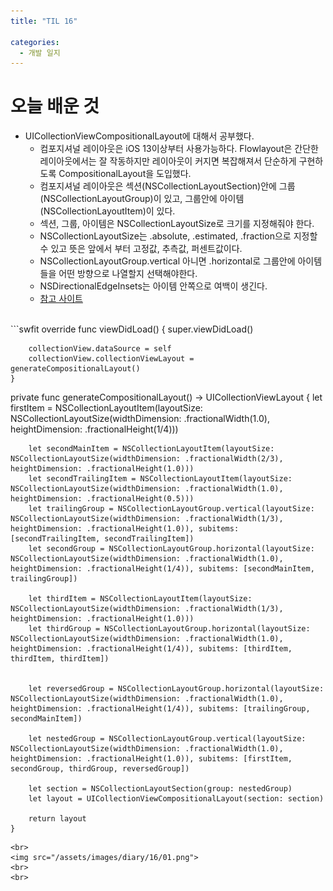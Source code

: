 ```yaml
---
title: "TIL 16"

categories:
  - 개발 일지
---
```

# 오늘 배운 것
- UICollectionViewCompositionalLayout에 대해서 공부했다.
    - 컴포지셔널 레이아웃은 iOS 13이상부터 사용가능하다. Flowlayout은 간단한 레이아웃에서는 잘 작동하지만 레이아웃이 커지면 복잡해져서 단순하게 구현하도록 CompositionalLayout을 도입했다.
    - 컴포지셔널 레이아웃은 섹션(NSCollectionLayoutSection)안에 그룹(NSCollectionLayoutGroup)이 있고, 그룹안에 아이템(NSCollectionLayoutItem)이 있다.
    - 섹션, 그룹, 아이템은 NSCollectionLayoutSize로 크기를 지정해줘야 한다.
    - NSCollectionLayoutSize는 .absolute, .estimated, .fraction으로 지정할 수 있고 뜻은 앞에서 부터 고정값, 추측값, 퍼센트값이다.
    - NSCollectionLayoutGroup.vertical 아니면 .horizontal로 그룹안에 아이템들을 어떤 방향으로 나열할지 선택해야한다.
    - NSDirectionalEdgeInsets는 아이템 안쪽으로 여백이 생긴다.
    - [참고 사이트](https://www.raywenderlich.com/5436806-modern-collection-views-with-compositional-layouts)
<br>
```swfit
override func viewDidLoad() {
        super.viewDidLoad()
        
        collectionView.dataSource = self
        collectionView.collectionViewLayout = generateCompositionalLayout()
    }

private func generateCompositionalLayout() -> UICollectionViewLayout {
        let firstItem = NSCollectionLayoutItem(layoutSize: NSCollectionLayoutSize(widthDimension: .fractionalWidth(1.0), heightDimension: .fractionalHeight(1/4)))
        
        let secondMainItem = NSCollectionLayoutItem(layoutSize: NSCollectionLayoutSize(widthDimension: .fractionalWidth(2/3), heightDimension: .fractionalHeight(1.0)))
        let secondTrailingItem = NSCollectionLayoutItem(layoutSize: NSCollectionLayoutSize(widthDimension: .fractionalWidth(1.0), heightDimension: .fractionalHeight(0.5)))
        let trailingGroup = NSCollectionLayoutGroup.vertical(layoutSize: NSCollectionLayoutSize(widthDimension: .fractionalWidth(1/3), heightDimension: .fractionalHeight(1.0)), subitems: [secondTrailingItem, secondTrailingItem])
        let secondGroup = NSCollectionLayoutGroup.horizontal(layoutSize: NSCollectionLayoutSize(widthDimension: .fractionalWidth(1.0), heightDimension: .fractionalHeight(1/4)), subitems: [secondMainItem, trailingGroup])
        
        let thirdItem = NSCollectionLayoutItem(layoutSize: NSCollectionLayoutSize(widthDimension: .fractionalWidth(1/3), heightDimension: .fractionalHeight(1.0)))
        let thirdGroup = NSCollectionLayoutGroup.horizontal(layoutSize: NSCollectionLayoutSize(widthDimension: .fractionalWidth(1.0), heightDimension: .fractionalHeight(1/4)), subitems: [thirdItem, thirdItem, thirdItem])
        
        
        let reversedGroup = NSCollectionLayoutGroup.horizontal(layoutSize: NSCollectionLayoutSize(widthDimension: .fractionalWidth(1.0), heightDimension: .fractionalHeight(1/4)), subitems: [trailingGroup, secondMainItem])
        
        let nestedGroup = NSCollectionLayoutGroup.vertical(layoutSize: NSCollectionLayoutSize(widthDimension: .fractionalWidth(1.0), heightDimension: .fractionalHeight(1.0)), subitems: [firstItem, secondGroup, thirdGroup, reversedGroup])
        
        let section = NSCollectionLayoutSection(group: nestedGroup)
        let layout = UICollectionViewCompositionalLayout(section: section)
        
        return layout
    }
```
<br>
<img src="/assets/images/diary/16/01.png">
<br>
<br>